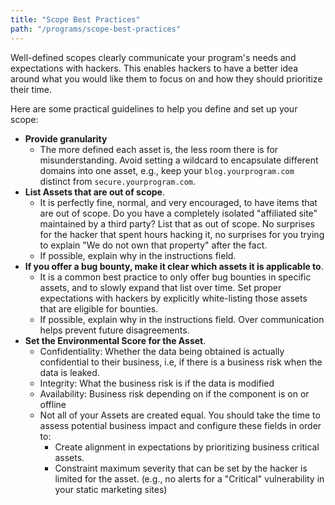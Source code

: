 ```yaml
---
title: "Scope Best Practices"
path: "/programs/scope-best-practices"
---
```


Well-defined scopes clearly communicate your program's needs and expectations with hackers. This enables hackers to have a better idea around what you would like them to focus on and how they should prioritize their time. 

Here are some practical guidelines to help you define and set up your scope:

* **Provide granularity**
  * The more defined each asset is, the less room there is for misunderstanding. Avoid setting a wildcard to encapsulate different domains into one asset, e.g., keep your `blog.yourprogram.com` distinct from `secure.yourprogram.com`.
* **List Assets that are out of scope**.
  * It is perfectly fine, normal, and very encouraged, to have items that are out of scope. Do you have a completely isolated "affiliated site" maintained by a third party? List that as out of scope. No surprises for the hacker that spent hours hacking it, no surprises for you trying to explain "We do not own that property" after the fact.
  * If possible, explain why in the instructions field.
* **If you offer a bug bounty, make it clear which assets it is applicable to**. 
  * It is a common best practice to only offer bug bounties in specific assets, and to slowly expand that list over time. Set proper expectations with hackers by explicitly white-listing those assets that are eligible for bounties.
  * If possible, explain why in the instructions field. Over communication helps prevent future disagreements. 
* **Set the Environmental Score for the Asset**.
  * Confidentiality: Whether the data being obtained is actually confidential to their business, i.e, if there is a business risk when the data is leaked.
  * Integrity: What the business risk is if the data is modified
  * Availability: Business risk depending on if the component is on or offline
  * Not all of your Assets are created equal. You should take the time to assess potential business impact and configure these fields in order to:
    * Create alignment in expectations by prioritizing business critical assets.
    * Constraint maximum severity that can be set by the hacker is limited for the asset. (e.g., no alerts for a "Critical" vulnerability in your static marketing sites)
